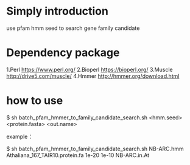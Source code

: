 # Simply introduction
use pfam hmm seed to search gene family candidate

# Dependency package
1.Perl https://www.perl.org/
2.Bioperl https://bioperl.org/
3.Muscle http://drive5.com/muscle/
4.Hmmer http://hmmer.org/download.html

# how to use

$ sh batch_pfam_hmmer_to_family_candidate_search.sh <hmm.seed> <protein.fasta> <Strict threshold> <threshold> <out.name>

example：

$ sh batch_pfam_hmmer_to_family_candidate_search.sh NB-ARC.hmm Athaliana_167_TAIR10.protein.fa 1e-20 1e-10 NB-ARC.in.At

